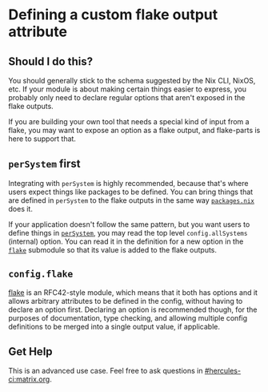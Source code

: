 
# Defining a custom flake output attribute

## Should I do this?

You should generally stick to the schema suggested by the Nix CLI, NixOS, etc. If your module is about making certain things easier to express, you probably only need to declare regular options that aren't exposed in the flake outputs.

If you are building your own tool that needs a special kind of input from a flake, you may want to expose an option as a flake output, and flake-parts is here to support that.

## `perSystem` first

Integrating with `perSystem` is highly recommended, because that's where users expect things like packages to be defined. You can bring things that are defined in `perSystem` to the flake outputs in the same way [`packages.nix`](https://github.com/hercules-ci/flake-parts/blob/main/modules/packages.nix) does it.

If your application doesn't follow the same pattern, but you want users to define things in [`perSystem`](options/flake-parts.html#opt-perSystem), you may read the top level `config.allSystems` (internal) option. You can read it in the definition for a new option in the [`flake`](options/flake-parts.html#opt-flake) submodule so that its value is added to the flake outputs.

## `config.flake`

[flake](options/flake-parts.html#opt-flake) is an RFC42-style module, which means that it both has options and it allows arbitrary attributes to be defined in the config, without having to declare an option first.
Declaring an option is recommended though, for the purposes of documentation, type checking, and allowing multiple config definitions to be merged into a single output value, if applicable.

## Get Help

This is an advanced use case. Feel free to ask questions in [#hercules-ci:matrix.org](https://matrix.to/#/#hercules-ci:matrix.org).
